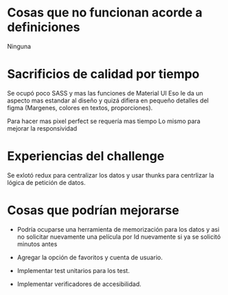 # Cosas que no funcionan acorde a definiciones

Ninguna

# Sacrificios de calidad por tiempo

Se ocupó poco SASS y mas las funciones de Material UI
Eso le da un aspecto mas estandar al diseño y quizá difiera en pequeño
detalles del figma (Margenes, colores en textos, proporciones).

Para hacer mas pixel perfect se requería mas tiempo
Lo mismo para mejorar la responsividad

# Experiencias del challenge

Se exlotó redux para centralizar los datos y usar thunks para
centrlizar la lógica de petición de datos.

# Cosas que podrían mejorarse

- Podría ocuparse una herramienta de memorización para los datos y asi no solicitar nuevamente una película por Id nuevamente si ya se solicitó minutos antes

- Agregar la opción de favoritos y cuenta de usuario.

- Implementar test unitarios para los test.

- Implementar verificadores de accesibilidad.

